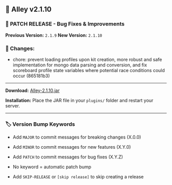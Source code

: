 ## 🎉 Alley v2.1.10

### 🔧 **PATCH RELEASE** - Bug Fixes & Improvements

**Previous Version:** `2.1.9`
**New Version:** `2.1.10`

### 📝 Changes:

- chore: prevent loading profiles upon kit creation, more robust and safe implementation for mongo data parsing and conversion, and fix scoreboard profile state variables where potential race conditions could occur (865181b3)

---
**Download:** [Alley-2.1.10.jar](https://github.com/RevereInc/alley-practice/releases/download/v2.1.10/Alley-2.1.10.jar)

**Installation:** Place the JAR file in your `plugins/` folder and restart your server.

---
### 🏷️ Version Bump Keywords

- Add `MAJOR` to commit messages for breaking changes (X.0.0)

- Add `MINOR` to commit messages for new features (X.Y.0)

- Add `PATCH` to commit messages for bug fixes (X.Y.Z)

- No keyword = automatic patch bump

- Add `SKIP-RELEASE` or `[skip release]` to skip creating a release

